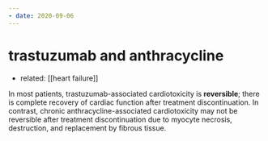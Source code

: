 ```yaml
---
- date: 2020-09-06
---
```


# trastuzumab and anthracycline

- related: [[heart failure]]

<!-- medication cardiomyopathy, anthracycline vs trastuzumab -->

In most patients, trastuzumab-associated cardiotoxicity is **reversible**; there is complete recovery of cardiac function after treatment  discontinuation. In contrast, chronic anthracycline-associated  cardiotoxicity may not be reversible after treatment discontinuation due to myocyte necrosis, destruction, and replacement by fibrous tissue.

